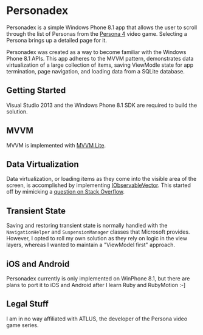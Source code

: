 # Personadex

Personadex is a simple Windows Phone 8.1 app that allows the user to scroll through the list of Personas from the [Persona 4](http://en.wikipedia.org/wiki/Shin_Megami_Tensei:_Persona_4) video game. Selecting a Persona brings up a detailed page for it.

Personadex was created as a way to become familiar with the Windows Phone 8.1 APIs. This app adheres to the MVVM pattern, demonstrates data virtualization of a large collection of items, saving ViewModle state for app termination, page navigation, and loading data from a SQLite database.

## Getting Started

Visual Studio 2013 and the Windows Phone 8.1 SDK are required to build the solution.

## MVVM

MVVM is implemented with [MVVM Lite](http://www.mvvmlight.net/).

## Data Virtualization

Data virtualization, or loading items as they come into the visible area of the screen, is accomplished by implementing [IObservableVector](http://msdn.microsoft.com/en-us/library/windows/apps/br226052.aspx). This started off by mimicking a [question on Stack Overflow](http://stackoverflow.com/questions/25784801/virtualization-on-the-viewmodel-layer-in-winrt).

## Transient State

Saving and restoring transient state is normally handled with the `NavigationHelper` and `SuspensionManager` classes that Microsoft provides. However, I opted to roll my own solution as they rely on logic in the view layers, whereas I wanted to maintain a "ViewModel first" approach.

## iOS and Android

Personadex currently is only implemented on WinPhone 8.1, but there are plans to port it to iOS and Android after I learn Ruby and RubyMotion :-]

## Legal Stuff

I am in no way affiliated with ATLUS, the developer of the Persona video game series.
